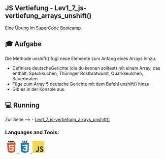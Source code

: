 ## JS Vertiefung - Lev1_7_js-vertiefung_arrays_unshift()

Eine Übung im SuperCode Bootcamp

## 🎓 Aufgabe

Die Methode unshift() fügt neue Elemente zum Anfang eines Arrays hinzu.

- Definiere deutscheGerichte (die du kennen solltest) mit einem Array, das enthält:
  Speckkuchen, Thüringer Rostbratwurst, Quarkkeulchen, Sauerbraten.
- Füge zum Array 5 deutsche Gerichte mit dem Befehl unshift() hinzu.
- Gib es in der Konsole aus.

## 💻 Running

Zur Seite —> - [Lev1_7_js-vertiefung_arrays_unshift()](https://mukkez.github.io/Bootcamp/tasks/Day_53/Lev1_7_js-vertiefung_arrays_unshift/)

<p align="left">
</p>

<h3 align="left">Languages and Tools:</h3>
<p align="left"> <a href="https://www.w3schools.com/html/" target="_blank" rel="noreferrer"> <img src="https://raw.githubusercontent.com/devicons/devicon/master/icons/html5/html5-original-wordmark.svg" alt="html5" width="40" height="40"/> </a>
<a href="https://www.w3schools.com/css/" target="_blank" rel="noreferrer"> <img src="https://raw.githubusercontent.com/devicons/devicon/master/icons/css3/css3-original-wordmark.svg" alt="css3" width="40" height="40"/> </a> 
<a href="https://www.w3schools.com/css/" target="_blank" rel="noreferrer"> <img src="https://raw.githubusercontent.com/devicons/devicon/master/icons/javascript/javascript-original.svg" alt="css3" width="40" height="40"/> </a> </p>
